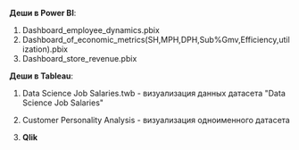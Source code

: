**Деши в Power BI**: 
1) Dashboard_employee_dynamics.pbix
2) Dashboard_of_economic_metrics(SH,MPH,DPH,Sub%Gmv,Efficiency,utilization).pbix
3) Dashboard_store_revenue.pbix

**Деши в Tableau**:
1) Data Science Job Salaries.twb - визуализация данных датасета "Data Science Job Salaries"  
2) Customer Personality Analysis - визуализация одноименного датасета

3) **Qlik**
